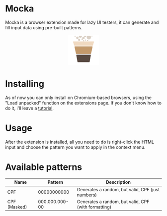 # Mocka

Mocka is a browser extension made for lazy UI testers, it can generate and fill input data using pre-built patterns.

<div align="center">
    <img src="./assets/icon.png" height="100">
</div>

# Installing

As of now you can only install on Chromium-based browsers, using the "Load unpacked" function on the extensions page. If you don't know how to do it, i'll leave a [tutorial](https://webkul.com/blog/how-to-install-the-unpacked-extension-in-chrome/).

# Usage

After the extension is installed, all you need to do is right-click the HTML input and choose the pattern you want to apply in the context menu.

# Available patterns

| Name         | Pattern        | Description                                          |
| ------------ | -------------- | ---------------------------------------------------- |
| CPF          | 00000000000    | Generates a random, but valid, CPF (just numbers)    |
| CPF (Masked) | 000.000.000-00 | Generates a random, but valid, CPF (with formatting) |